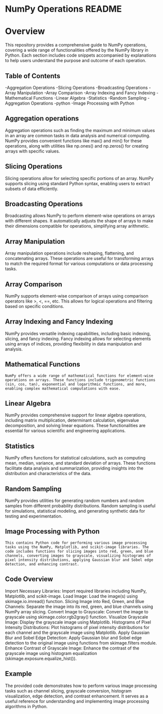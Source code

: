 
# NumPy Operations README
# Overview
This repository provides a comprehensive guide to NumPy operations, covering a wide range of functionalities offered by the NumPy library in Python. Each section includes code snippets accompanied by explanations to help users understand the purpose and outcome of each operation.

## Table of Contents
-Aggregation Operations
-Slicing Operations
-Broadcasting Operations
-Array Manipulation
-Array Comparison
-Array Indexing and Fancy Indexing
-Mathematical Functions
-Linear Algebra
-Statistics
-Random Sampling
-Aggregation Operations
-python
-Image Processing with Python

## Aggregation operations 
   Aggregation operations such as finding the maximum and minimum values in an array are common tasks in data analysis and numerical computing. NumPy provides convenient functions like max() and min() for these operations, along with utilities like np.ones() and np.zeros() for creating arrays with specific values.

## Slicing Operations
   Slicing operations allow for selecting specific portions of an array. NumPy supports slicing using standard Python syntax, enabling users to extract subsets of data efficiently.

## Broadcasting Operations
   Broadcasting allows NumPy to perform element-wise operations on arrays with different shapes. It automatically adjusts the shape of arrays to make their dimensions compatible for operations, simplifying array arithmetic.

## Array Manipulation
   Array manipulation operations include reshaping, flattening, and concatenating arrays. These operations are useful for transforming arrays to match the required format for various computations or data processing tasks.

## Array Comparison
   NumPy supports element-wise comparison of arrays using comparison operators like >, <, ==, etc. This allows for logical operations and filtering based on specific conditions.

## Array Indexing and Fancy Indexing
   NumPy provides versatile indexing capabilities, including basic indexing, slicing, and fancy indexing. Fancy indexing allows for selecting elements using arrays of indices, providing flexibility in data manipulation and analysis.

## Mathematical Functions
    NumPy offers a wide range of mathematical functions for element-wise operations on arrays. These functions include trigonometric functions (sin, cos, tan), exponential and logarithmic functions, and more, enabling complex mathematical computations with ease.

## Linear Algebra
 NumPy provides comprehensive support for linear algebra operations, including matrix multiplication, determinant calculation, eigenvalue decomposition, and solving linear equations. These functionalities are essential for various scientific and engineering applications.

## Statistics
  NumPy offers functions for statistical calculations, such as computing mean, median, variance, and standard deviation of arrays. These functions facilitate data analysis and summarization, providing insights into the distribution and characteristics of the data.

## Random Sampling
  NumPy provides utilities for generating random numbers and random samples from different probability distributions. Random sampling is useful for simulations, statistical modeling, and generating synthetic data for testing and experimentation.

  ## Image Processing with Python
    This contains Python code for performing various image processing tasks using the NumPy, Matplotlib, and scikit-image libraries. The code includes functions for slicing images into red, green, and blue channels, converting images to grayscale, visualizing histograms of pixel intensity distributions, applying Gaussian blur and Sobel edge detection, and enhancing contrast.

## Code Overview
Import Necessary Libraries: Import required libraries including NumPy, Matplotlib, and scikit-image.
Load Image: Load the image(s) using skimage.io.imread() function.
Slicing Image into Red, Green, and Blue Channels: Separate the image into its red, green, and blue channels using NumPy array slicing.
Convert Image to Grayscale: Convert the image to grayscale using skimage.color.rgb2gray() function.
Visualize Grayscale Image: Display the grayscale image using Matplotlib.
Histograms of Pixel Intensity Distributions: Plot histograms of pixel intensity distributions for each channel and the grayscale image using Matplotlib.
Apply Gaussian Blur and Sobel Edge Detection: Apply Gaussian blur and Sobel edge detection to the original image using functions from skimage.filters module.
Enhance Contrast of Grayscale Image: Enhance the contrast of the grayscale image using histogram equalization (skimage.exposure.equalize_hist()).
## Example
The provided code demonstrates how to perform various image processing tasks such as channel slicing, grayscale conversion, histogram visualization, edge detection, and contrast enhancement. It serves as a useful reference for understanding and implementing image processing algorithms in Python.


